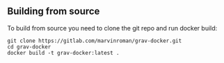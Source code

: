 ## Building from source
To build from source you need to clone the git repo and run docker build:
```
git clone https://gitlab.com/marvinroman/grav-docker.git
cd grav-docker
docker build -t grav-docker:latest .
```
